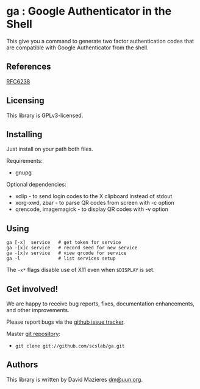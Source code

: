 # ga : Google Authenticator in the Shell

This give you a command to generate two factor authentication codes
that are compatible with Google Authenticator from the shell.

## References

[RFC6238](https://tools.ietf.org/html/rfc6238)

## Licensing

This library is GPLv3-licensed.

## Installing

Just install on your path both files.

Requirements:
* gnupg

Optional dependencies:
* xclip - to send login codes to the X clipboard instead of stdout
* xorg-xwd, zbar - to parse QR codes from screen with -c option
* qrencode, imagemagick - to display QR codes with -v option

## Using

```
ga [-x]  service   # get token for service
ga -[x]c service   # record seed for new service
ga -[x]v service   # view qrcode for service
ga -l              # list services setup
```

The `-x*` flags disable use of X11 even when `$DISPLAY` is set.

## Get involved!

We are happy to receive bug reports, fixes, documentation enhancements,
and other improvements.

Please report bugs via the
[github issue tracker](http://github.com/scslab/ga/issues).

Master [git repository](http://github.com/scslab/ga):

* `git clone git://github.com/scslab/ga.git`

## Authors

This library is written by David Mazieres <dm@uun.org>.

